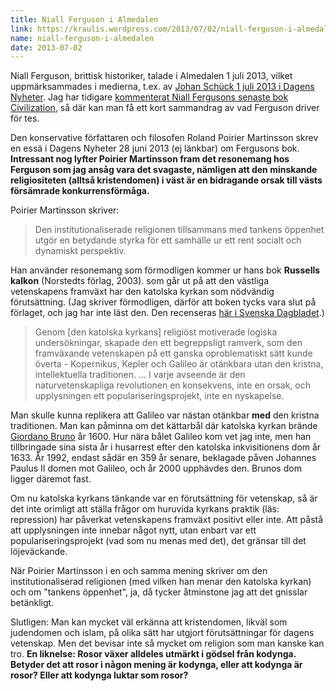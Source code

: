 ```yaml
---
title: Niall Ferguson i Almedalen
link: https://kraulis.wordpress.com/2013/07/02/niall-ferguson-i-almedalen/
name: niall-ferguson-i-almedalen
date: 2013-07-02
---
```

Niall Ferguson, brittisk historiker, talade i Almedalen 1 juli 2013, vilket uppmärksammades i medierna, t.ex. av [Johan Schück 1 juli 2013 i Dagens Nyheter](http://www.dn.se/nyheter/almedalen/harvardprofessor-sverige-for-daligt-pa-att-integrera-invandrare/). Jag har tidigare [kommenterat Niall Fergusons senaste bok Civilization](/posts/), så där kan man få ett kort sammandrag av vad Ferguson driver för tes.

Den konservative författaren och filosofen Roland Poirier Martinsson skrev en essä i Dagens Nyheter 28 juni 2013 (ej länkbar) om Fergusons bok. **Intressant nog lyfter Poirier Martinsson fram det resonemang hos Ferguson som jag ansåg vara det svagaste, nämligen att den minskande religiositeten (alltså kristendomen) i väst är en bidragande orsak till västs försämrade konkurrensförmåga.**



Poirier Martinsson skriver:

> Den institutionaliserade religionen tillsammans med tankens öppenhet utgör en betydande styrka för ett samhälle ur ett rent socialt och dynamiskt perspektiv.

Han använder resonemang som förmodligen kommer ur hans bok **Russells kalkon** (Norstedts förlag, 2003). som går ut på att den västliga vetenskapens framväxt har den katolska kyrkan som nödvändig förutsättning. (Jag skriver förmodligen, därför att boken tycks vara slut på förlaget, och jag har inte läst den. Den recenseras [här i Svenska Dagbladet](http://www.svd.se/kultur/litteratur/det-mest-underbara-aventyret_28408.svd).)

> Genom [den katolska kyrkans] religiöst motiverade logiska undersökningar, skapade den ett begreppsligt ramverk, som den framväxande vetenskapen på ett ganska oproblematiskt sätt kunde överta - Kopernikus, Kepler och Galileo är otänkbara utan den kristna, intellektuella traditionen. ... I varje avseende är den naturvetenskapliga revolutionen en konsekvens, inte en orsak, och upplysningen ett populariseringsprojekt, inte en nyskapelse.

Man skulle kunna replikera att Galileo var nästan otänkbar **med** den kristna traditionen. Man kan påminna om det kättarbål där katolska kyrkan brände [Giordano Bruno](http://sv.wikipedia.org/wiki/Giordano_Bruno) år 1600. Hur nära bålet Galileo kom vet jag inte, men han tillbringade sina sista år i husarrest efter den katolska inkvisitionens dom år 1633. År 1992, endast sådär en 359 år senare, beklagade påven Johannes Paulus II domen mot Galileo, och år 2000 upphävdes den. Brunos dom ligger däremot fast.

Om nu katolska kyrkans tänkande var en förutsättning för vetenskap, så är det inte orimligt att ställa frågor om huruvida kyrkans praktik (läs: repression) har påverkat vetenskapens framväxt positivt eller inte. Att påstå att upplysningen inte innebar något nytt, utan enbart var ett populariseringsprojekt (vad som nu menas med det), det gränsar till det löjeväckande.

När Poirier Martinsson i en och samma mening skriver om den institutionaliserad religionen (med vilken han menar den katolska kyrkan) och om "tankens öppenhet", ja, då tycker åtminstone jag att det gnisslar betänkligt.

Slutligen: Man kan mycket väl erkänna att kristendomen, likväl som judendomen och islam, på olika sätt har utgjort förutsättningar för dagens vetenskap. Men det bevisar inte så mycket om religion som man kanske kan tro. **En liknelse: Rosor växer alldeles utmärkt i gödsel från kodynga. Betyder det att rosor i någon mening är kodynga, eller att kodynga är rosor? Eller att kodynga luktar som rosor?**

